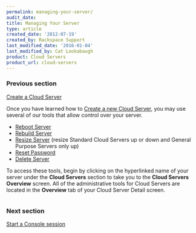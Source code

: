 ```yaml
---
permalink: managing-your-server/
audit_date:
title: Managing Your Server
type: article
created_date: '2012-07-19'
created_by: Rackspace Support
last_modified_date: '2016-01-04'
last_modified_by: Cat Lookabaugh
product: Cloud Servers
product_url: cloud-servers
---
```


### Previous section

[Create a Cloud Server](/how-to/create-a-cloud-server)

Once you have learned how to [Create a new Cloud Server](/how-to/create-a-cloud-server),
you may use several of our tools that allow control over your server.

-   [Reboot Server](/how-to/reboot-your-server)
-   [Rebuild Server](/how-to/rebuild-a-cloud-server)
-   [Resize Server](/how-to/managing-your-server-resizing-standard-and-general-purpose-servers)
    (resize Standard Cloud Servers up or down and General Purpose Servers only up)
-   [Reset Password](/how-to/reset-your-server-password)
-   [Delete Server](/how-to/deleting-your-server)

To access these tools, begin by clicking on the hyperlinked name of your
server under the **Cloud Servers** section to take you to the **Cloud
Servers Overview** screen.  All of the administrative tools for Cloud
Servers are located in the **Overview** tab of your Cloud Server Detail
screen.

<img src="{% asset_path cloud-servers/managing-your-server/22_CloudServersnew.png %}" alt="" />


### Next section

[Start a Console session](/how-to/start-a-console-session)
